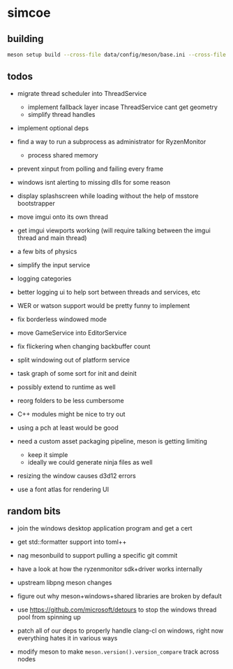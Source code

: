 # simcoe

## building

```sh
meson setup build --cross-file data/config/meson/base.ini --cross-file data/config/meson/xxx-platform.ini
```

## todos

* migrate thread scheduler into ThreadService
    * implement fallback layer incase ThreadService cant get geometry
    * simplify thread handles

* implement optional deps

* find a way to run a subprocess as administrator for RyzenMonitor
    * process shared memory

* prevent xinput from polling and failing every frame
* windows isnt alerting to missing dlls for some reason

* display splashscreen while loading without the help of msstore bootstrapper

* move imgui onto its own thread
* get imgui viewports working (will require talking between the imgui thread and main thread)
* a few bits of physics

* simplify the input service
* logging categories
* better logging ui to help sort between threads and services, etc

* WER or watson support would be pretty funny to implement

* fix borderless windowed mode
* move GameService into EditorService
* fix flickering when changing backbuffer count
* split windowing out of platform service

* task graph of some sort for init and deinit
* possibly extend to runtime as well

* reorg folders to be less cumbersome
* C++ modules might be nice to try out
* using a pch at least would be good
* need a custom asset packaging pipeline, meson is getting limiting
    * keep it simple
    * ideally we could generate ninja files as well

* resizing the window causes d3d12 errors
* use a font atlas for rendering UI

## random bits

* join the windows desktop application program and get a cert

* get std::formatter support into toml++
* nag mesonbuild to support pulling a specific git commit 
* have a look at how the ryzenmonitor sdk+driver works internally
* upstream libpng meson changes
* figure out why meson+windows+shared libraries are broken by default
* use https://github.com/microsoft/detours to stop the windows thread pool from spinning up
* patch all of our deps to properly handle clang-cl on windows, right now everything hates it in various ways
* modify meson to make `meson.version().version_compare` track across nodes
